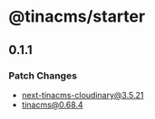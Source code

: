 # @tinacms/starter

## 0.1.1
### Patch Changes

  - next-tinacms-cloudinary@3.5.21
  - tinacms@0.68.4
